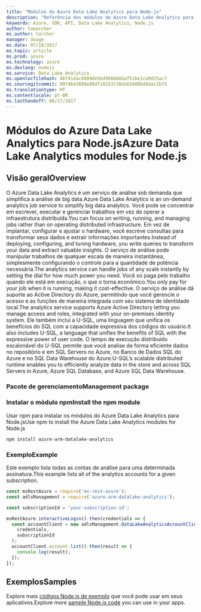 ```yaml
---
title: "Módulos do Azure Data Lake Analytics para Node.js"
description: "Referência dos módulos do Azure Data Lake Analytics para Node.js"
keywords: Azure, SDK, API, Data Lake Analytics, Node.js
author: tomarcher
ms.author: tarcher
manager: douge
ms.date: 07/18/2017
ms.topic: article
ms.prod: azure
ms.technology: azure
ms.devlang: nodejs
ms.service: Data Lake Analytics
ms.openlocfilehash: 46f414ac6909de5bd956666baf51be1ca9d25ac7
ms.sourcegitcommit: 9974b43899e98df10253738dab5b09b484ac1bf5
ms.translationtype: HT
ms.contentlocale: pt-BR
ms.lasthandoff: 08/17/2017
---
```

# <a name="azure-data-lake-analytics-modules-for-nodejs"></a><span data-ttu-id="ff005-104">Módulos do Azure Data Lake Analytics para Node.js</span><span class="sxs-lookup"><span data-stu-id="ff005-104">Azure Data Lake Analytics modules for Node.js</span></span>

## <a name="overview"></a><span data-ttu-id="ff005-105">Visão geral</span><span class="sxs-lookup"><span data-stu-id="ff005-105">Overview</span></span>
<span data-ttu-id="ff005-106">O Azure Data Lake Analytics é um serviço de análise sob demanda que simplifica a análise de big data.</span><span class="sxs-lookup"><span data-stu-id="ff005-106">Azure Data Lake Analytics is an on-demand analytics job service to simplify big data analytics.</span></span> <span data-ttu-id="ff005-107">Você pode se concentrar em escrever, executar e gerenciar trabalhos em vez de operar a infraestrutura distribuída.</span><span class="sxs-lookup"><span data-stu-id="ff005-107">You can focus on writing, running, and managing jobs rather than on operating distributed infrastructure.</span></span> <span data-ttu-id="ff005-108">Em vez de implantar, configurar e ajustar o hardware, você escreve consultas para transformar seus dados e extrair informações importantes.</span><span class="sxs-lookup"><span data-stu-id="ff005-108">Instead of deploying, configuring, and tuning hardware, you write queries to transform your data and extract valuable insights.</span></span> <span data-ttu-id="ff005-109">O serviço de análise pode manipular trabalhos de qualquer escala de maneira instantânea, simplesmente configurando o controle para a quantidade de potência necessária.</span><span class="sxs-lookup"><span data-stu-id="ff005-109">The analytics service can handle jobs of any scale instantly by setting the dial for how much power you need.</span></span> <span data-ttu-id="ff005-110">Você só paga pelo trabalho quando ele está em execução, o que o torna econômico.</span><span class="sxs-lookup"><span data-stu-id="ff005-110">You only pay for your job when it is running, making it cost-effective.</span></span> <span data-ttu-id="ff005-111">O serviço de análise dá suporte ao Active Directory do Azure, permitindo que você gerencie o acesso e as funções de maneira integrada com seu sistema de identidade local.</span><span class="sxs-lookup"><span data-stu-id="ff005-111">The analytics service supports Azure Active Directory letting you manage access and roles, integrated with your on-premises identity system.</span></span> <span data-ttu-id="ff005-112">Ele também inclui a U-SQL, uma linguagem que unifica os benefícios do SQL com a capacidade expressiva dos códigos do usuário.</span><span class="sxs-lookup"><span data-stu-id="ff005-112">It also includes U-SQL, a language that unifies the benefits of SQL with the expressive power of user code.</span></span> <span data-ttu-id="ff005-113">O tempo de execução distribuído escalonável do U-SQL permite que você analise de forma eficiente dados no repositório e em SQL Servers no Azure, no Banco de Dados SQL do Azure e no SQL Data Warehouse do Azure.</span><span class="sxs-lookup"><span data-stu-id="ff005-113">U-SQL’s scalable distributed runtime enables you to efficiently analyze data in the store and across SQL Servers in Azure, Azure SQL Database, and Azure SQL Data Warehouse.</span></span>

### <a name="management-package"></a><span data-ttu-id="ff005-114">Pacote de gerenciamento</span><span class="sxs-lookup"><span data-stu-id="ff005-114">Management package</span></span>

### <a name="install-the-npm-module"></a><span data-ttu-id="ff005-115">Instalar o módulo npm</span><span class="sxs-lookup"><span data-stu-id="ff005-115">Install the npm module</span></span>

<span data-ttu-id="ff005-116">Usar npm para instalar os módulos do Azure Data Lake Analytics para Node.js</span><span class="sxs-lookup"><span data-stu-id="ff005-116">Use npm to install the Azure Data Lake Analytics modules for Node.js</span></span>

```bash
npm install azure-arm-datalake-analytics
```

### <a name="example"></a><span data-ttu-id="ff005-117">Exemplo</span><span class="sxs-lookup"><span data-stu-id="ff005-117">Example</span></span>

<span data-ttu-id="ff005-118">Este exemplo lista todas as contas de análise para uma determinada assinatura.</span><span class="sxs-lookup"><span data-stu-id="ff005-118">This example lists all of the analytics accounts for a given subscription.</span></span>

```javascript
const msRestAzure = require('ms-rest-azure');
const adlsManagement = require('azure-arm-datalake-analytics');

const subscriptionId = 'your-subscription-id';

msRestAzure.interactiveLogin().then(credentials => {
  const accountClient = new adlsManagement.DataLakeAnalyticsAccountClient(
    credentials,
    subscriptionId
  );
  accountClient.account.list().then(result => {
    console.log(result);
  });
});
```

## <a name="samples"></a><span data-ttu-id="ff005-119">Exemplos</span><span class="sxs-lookup"><span data-stu-id="ff005-119">Samples</span></span>

<span data-ttu-id="ff005-120">Explore mais [códigos Node.js de exemplo](https://azure.microsoft.com/resources/samples/?platform=nodejs) que você pode usar em seus aplicativos.</span><span class="sxs-lookup"><span data-stu-id="ff005-120">Explore more [sample Node.js code](https://azure.microsoft.com/resources/samples/?platform=nodejs) you can use in your apps.</span></span>
